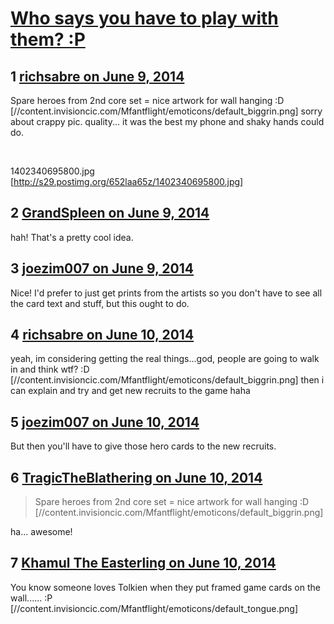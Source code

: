 # [Who says you have to play with them? :P](https://community.fantasyflightgames.com/topic/108306-who-says-you-have-to-play-with-them-p/)

## 1 [richsabre on June 9, 2014](https://community.fantasyflightgames.com/topic/108306-who-says-you-have-to-play-with-them-p/?do=findComment&comment=1114465)

Spare heroes from 2nd core set = nice artwork for wall hanging :D [//content.invisioncic.com/Mfantflight/emoticons/default_biggrin.png] sorry about crappy pic. quality... it was the best my phone and shaky hands could do.

 

1402340695800.jpg [http://s29.postimg.org/652laa65z/1402340695800.jpg]

## 2 [GrandSpleen on June 9, 2014](https://community.fantasyflightgames.com/topic/108306-who-says-you-have-to-play-with-them-p/?do=findComment&comment=1114513)

hah! That's a pretty cool idea.

## 3 [joezim007 on June 9, 2014](https://community.fantasyflightgames.com/topic/108306-who-says-you-have-to-play-with-them-p/?do=findComment&comment=1114563)

Nice! I'd prefer to just get prints from the artists so you don't have to see all the card text and stuff, but this ought to do.

## 4 [richsabre on June 10, 2014](https://community.fantasyflightgames.com/topic/108306-who-says-you-have-to-play-with-them-p/?do=findComment&comment=1114757)

yeah, im considering getting the real things...god, people are going to walk in and think wtf? :D [//content.invisioncic.com/Mfantflight/emoticons/default_biggrin.png] then i can explain and try and get new recruits to the game haha

## 5 [joezim007 on June 10, 2014](https://community.fantasyflightgames.com/topic/108306-who-says-you-have-to-play-with-them-p/?do=findComment&comment=1114813)

But then you'll have to give those hero cards to the new recruits.

## 6 [TragicTheBlathering on June 10, 2014](https://community.fantasyflightgames.com/topic/108306-who-says-you-have-to-play-with-them-p/?do=findComment&comment=1114863)

> Spare heroes from 2nd core set = nice artwork for wall hanging :D [//content.invisioncic.com/Mfantflight/emoticons/default_biggrin.png] <snip>

ha... awesome!

## 7 [Khamul The Easterling on June 10, 2014](https://community.fantasyflightgames.com/topic/108306-who-says-you-have-to-play-with-them-p/?do=findComment&comment=1114907)

You know someone loves Tolkien when they put framed game cards on the wall...... :P [//content.invisioncic.com/Mfantflight/emoticons/default_tongue.png]

